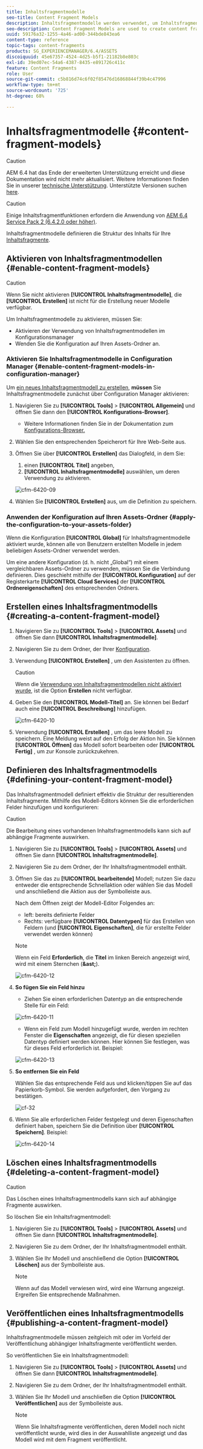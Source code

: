 ```yaml
---
title: Inhaltsfragmentmodelle
seo-title: Content Fragment Models
description: Inhaltsfragmentmodelle werden verwendet, um Inhaltsfragmente mit strukturiertem Inhalt zu erstellen.
seo-description: Content Fragment Models are used to create content fragments with structured content.
uuid: 59176a32-1255-4a46-ad00-344bde843ea6
content-type: reference
topic-tags: content-fragments
products: SG_EXPERIENCEMANAGER/6.4/ASSETS
discoiquuid: 45e67357-4524-4d25-b5f1-21182b8e803c
exl-id: 39ed07ec-54a6-4387-8435-e891726c411c
feature: Content Fragments
role: User
source-git-commit: c5b816d74c6f02f85476d16868844f39b4c47996
workflow-type: tm+mt
source-wordcount: '725'
ht-degree: 68%

---
```


# Inhaltsfragmentmodelle {#content-fragment-models}

>[!CAUTION]
>
>AEM 6.4 hat das Ende der erweiterten Unterstützung erreicht und diese Dokumentation wird nicht mehr aktualisiert. Weitere Informationen finden Sie in unserer [technische Unterstützung](https://helpx.adobe.com/de/support/programs/eol-matrix.html). Unterstützte Versionen suchen [here](https://experienceleague.adobe.com/docs/?lang=de).

>[!CAUTION]
>
>Einige Inhaltsfragmentfunktionen erfordern die Anwendung von [AEM 6.4 Service Pack 2 (6.4.2.0 oder höher)](../release-notes/sp-release-notes.md).

Inhaltsfragmentmodelle definieren die Struktur des Inhalts für Ihre [Inhaltsfragmente](content-fragments.md).

## Aktivieren von Inhaltsfragmentmodellen   {#enable-content-fragment-models}

>[!CAUTION]
>
>Wenn Sie nicht aktivieren **[!UICONTROL Inhaltsfragmentmodelle]**, die **[!UICONTROL Erstellen]** ist nicht für die Erstellung neuer Modelle verfügbar.

Um Inhaltsfragmentmodelle zu aktivieren, müssen Sie:

* Aktivieren der Verwendung von Inhaltsfragmentmodellen im Konfigurationsmanager
* Wenden Sie die Konfiguration auf Ihren Assets-Ordner an.

### Aktivieren Sie Inhaltsfragmentmodelle in Configuration Manager   {#enable-content-fragment-models-in-configuration-manager}

Um [ein neues Inhaltsfragmentmodell zu erstellen](#creating-a-content-fragment-model), **müssen** Sie Inhaltsfragmentmodelle zunächst über Configuration Manager aktivieren:

1. Navigieren Sie zu **[!UICONTROL Tools]** > **[!UICONTROL Allgemein]** und öffnen Sie dann den **[!UICONTROL Konfigurations-Browser]**.
   * Weitere Informationen finden Sie in der Dokumentation zum [Konfigurations-Browser.](/help/sites-administering/configurations.md)
1. Wählen Sie den entsprechenden Speicherort für Ihre Web-Seite aus.
1. Öffnen Sie über **[!UICONTROL Erstellen]** das Dialogfeld, in dem Sie:

   1. einen **[!UICONTROL Titel]** angeben,
   1. **[!UICONTROL Inhaltsfragmentmodelle]** auswählen, um deren Verwendung zu aktivieren.

   ![cfm-6420-09](assets/cfm-6420-09.png)

1. Wählen Sie **[!UICONTROL Erstellen]** aus, um die Definition zu speichern.

### Anwenden der Konfiguration auf Ihren Assets-Ordner {#apply-the-configuration-to-your-assets-folder}

Wenn die Konfiguration **[!UICONTROL Global]** für Inhaltsfragmentmodelle aktiviert wurde, können alle von Benutzern erstellten Modelle in jedem beliebigen Assets-Ordner verwendet werden.

Um eine andere Konfiguration (d. h. nicht „Global“) mit einem vergleichbaren Assets-Ordner zu verwenden, müssen Sie die Verbindung definieren. Dies geschieht mithilfe der **[!UICONTROL Konfiguration]** auf der Registerkarte **[!UICONTROL Cloud Services]** der **[!UICONTROL Ordnereigenschaften]** des entsprechenden Ordners.

## Erstellen eines Inhaltsfragmentmodells {#creating-a-content-fragment-model}

1. Navigieren Sie zu **[!UICONTROL Tools]** > **[!UICONTROL Assets]** und öffnen Sie dann **[!UICONTROL Inhaltsfragmentmodelle]**.
1. Navigieren Sie zu dem Ordner, der Ihrer [Konfiguration](#enable-content-fragment-models).
1. Verwendung **[!UICONTROL Erstellen]** , um den Assistenten zu öffnen.

   >[!CAUTION]
   >
   >Wenn die [Verwendung von Inhaltsfragmentmodellen nicht aktiviert wurde](#enable-content-fragment-models), ist die Option **Erstellen** nicht verfügbar.

1. Geben Sie den **[!UICONTROL Modell-Titel]** an. Sie können bei Bedarf auch eine **[!UICONTROL Beschreibung]** hinzufügen.

   ![cfm-6420-10](assets/cfm-6420-10.png)

1. Verwendung **[!UICONTROL Erstellen]** , um das leere Modell zu speichern. Eine Meldung weist auf den Erfolg der Aktion hin. Sie können **[!UICONTROL Öffnen]** das Modell sofort bearbeiten oder **[!UICONTROL Fertig]** , um zur Konsole zurückzukehren.

## Definieren des Inhaltsfragmentmodells {#defining-your-content-fragment-model}

Das Inhaltsfragmentmodell definiert effektiv die Struktur der resultierenden Inhaltsfragmente. Mithilfe des Modell-Editors können Sie die erforderlichen Felder hinzufügen und konfigurieren:

>[!CAUTION]
>
>Die Bearbeitung eines vorhandenen Inhaltsfragmentmodells kann sich auf abhängige Fragmente auswirken.

1. Navigieren Sie zu **[!UICONTROL Tools]** > **[!UICONTROL Assets]** und öffnen Sie dann **[!UICONTROL Inhaltsfragmentmodelle]**.

1. Navigieren Sie zu dem Ordner, der Ihr Inhaltsfragmentmodell enthält.
1. Öffnen Sie das zu **[!UICONTROL bearbeitende]** Modell; nutzen Sie dazu entweder die entsprechende Schnellaktion oder wählen Sie das Modell und anschließend die Aktion aus der Symbolleiste aus.

   Nach dem Öffnen zeigt der Modell-Editor Folgendes an:

   * left: bereits definierte Felder
   * Rechts: verfügbare **[!UICONTROL Datentypen]** für das Erstellen von Feldern (und **[!UICONTROL Eigenschaften]**, die für erstellte Felder verwendet werden können)

   >[!NOTE]
   >
   >Wenn ein Feld **Erforderlich**, die **Titel** im linken Bereich angezeigt wird, wird mit einem Sternchen (**&amp;ast;**).

   ![cfm-6420-12](assets/cfm-6420-12.png)

1. **So fügen Sie ein Feld hinzu**

   * Ziehen Sie einen erforderlichen Datentyp an die entsprechende Stelle für ein Feld:

   ![cfm-6420-11](assets/cfm-6420-11.png)

   * Wenn ein Feld zum Modell hinzugefügt wurde, werden im rechten Fenster die **Eigenschaften** angezeigt, die für diesen speziellen Datentyp definiert werden können. Hier können Sie festlegen, was für dieses Feld erforderlich ist. Beispiel:

   ![cfm-6420-13](assets/cfm-6420-13.png)

1. **So entfernen Sie ein Feld**

   Wählen Sie das entsprechende Feld aus und klicken/tippen Sie auf das Papierkorb-Symbol. Sie werden aufgefordert, den Vorgang zu bestätigen.

   ![cf-32](assets/cf-32.png)

1. Wenn Sie alle erforderlichen Felder festgelegt und deren Eigenschaften definiert haben, speichern Sie die Definition über **[!UICONTROL Speichern]**. Beispiel:

   ![cfm-6420-14](assets/cfm-6420-14.png)

## Löschen eines Inhaltsfragmentmodells {#deleting-a-content-fragment-model}

>[!CAUTION]
>
>Das Löschen eines Inhaltsfragmentmodells kann sich auf abhängige Fragmente auswirken.

So löschen Sie ein Inhaltsfragmentmodell:

1. Navigieren Sie zu **[!UICONTROL Tools]** > **[!UICONTROL Assets]** und öffnen Sie dann **[!UICONTROL Inhaltsfragmentmodelle]**.

1. Navigieren Sie zu dem Ordner, der Ihr Inhaltsfragmentmodell enthält.
1. Wählen Sie Ihr Modell und anschließend die Option **[!UICONTROL Löschen]** aus der Symbolleiste aus.

   >[!NOTE]
   >
   >Wenn auf das Modell verwiesen wird, wird eine Warnung angezeigt. Ergreifen Sie entsprechende Maßnahmen.

## Veröffentlichen eines Inhaltsfragmentmodells {#publishing-a-content-fragment-model}

Inhaltsfragmentmodelle müssen zeitgleich mit oder im Vorfeld der Veröffentlichung abhängiger Inhaltsfragmente veröffentlicht werden.

So veröffentlichen Sie ein Inhaltsfragmentmodell:

1. Navigieren Sie zu **[!UICONTROL Tools]** > **[!UICONTROL Assets]** und öffnen Sie dann **[!UICONTROL Inhaltsfragmentmodelle]**.

1. Navigieren Sie zu dem Ordner, der Ihr Inhaltsfragmentmodell enthält.
1. Wählen Sie Ihr Modell und anschließen die Option **[!UICONTROL Veröffentlichen]** aus der Symbolleiste aus.

   >[!NOTE]
   >
   >Wenn Sie Inhaltsfragmente veröffentlichen, deren Modell noch nicht veröffentlicht wurde, wird dies in der Auswahlliste angezeigt und das Modell wird mit dem Fragment veröffentlicht.
